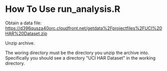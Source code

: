 How To Use run_analysis.R
========================================================

Obtain a data file:
https://d396qusza40orc.cloudfront.net/getdata%2Fprojectfiles%2FUCI%20HAR%20Dataset.zip 

Unzip archive.

The woring directory must be the directory you unzip the archive into. Specifically you should see a directory "UCI HAR Dataset" in the working directory.

